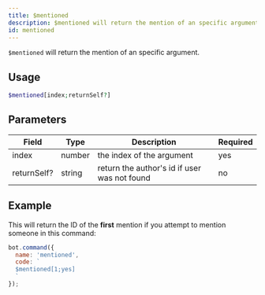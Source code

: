 ```yaml
---
title: $mentioned 
description: $mentioned will return the mention of an specific argument.
id: mentioned
---
```


`$mentioned` will return the mention of an specific argument.

## Usage

```php
$mentioned[index;returnSelf?]
```

## Parameters 


| Field           | Type     | Description                                           | Required |
|-----------------|----------|-------------------------------------------------------|----------|
| index            | number   | the index of the argument                                | yes      |
| returnSelf?     | string   | return the author's id if user was not found          | no       |


## Example

This will return the ID of the **first** mention if you attempt to mention someone in this command:

```javascript
bot.command({
  name: 'mentioned',
  code: `
  $mentioned[1;yes]
  `
});
```
